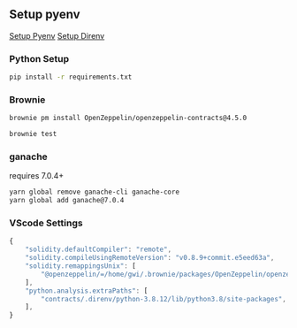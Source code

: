 ## Setup pyenv

[Setup Pyenv](https://github.com/pyenv/pyenv)
[Setup Direnv](https://direnv.net/)


### Python Setup

```bash
pip install -r requirements.txt
```


### Brownie

```bash
brownie pm install OpenZeppelin/openzeppelin-contracts@4.5.0 
```

```bash
brownie test
```

### ganache
requires 7.0.4+

```bash
yarn global remove ganache-cli ganache-core
yarn global add ganache@7.0.4
```


### VScode Settings

```js
{
    "solidity.defaultCompiler": "remote",
    "solidity.compileUsingRemoteVersion": "v0.8.9+commit.e5eed63a",
    "solidity.remappingsUnix": [
        "@openzeppelin/=/home/gwi/.brownie/packages/OpenZeppelin/openzeppelin-contracts@4.5.0/"
    ],
    "python.analysis.extraPaths": [
        "contracts/.direnv/python-3.8.12/lib/python3.8/site-packages",
    ],
}
```



